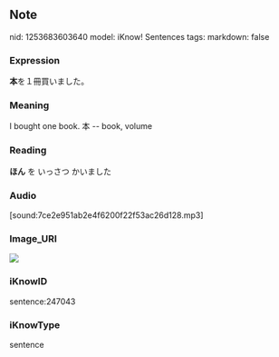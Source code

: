 ## Note
nid: 1253683603640
model: iKnow! Sentences
tags: 
markdown: false

### Expression
<b>本</b>を１冊買いました。

### Meaning
I bought one book.
本 -- book, volume

### Reading
<b>ほん</b> を いっさつ かいました

### Audio
[sound:7ce2e951ab2e4f6200f22f53ac26d128.mp3]

### Image_URI
<img src="35ef24de48831cfc84820a7f7d09013d.jpg">

### iKnowID
sentence:247043

### iKnowType
sentence
